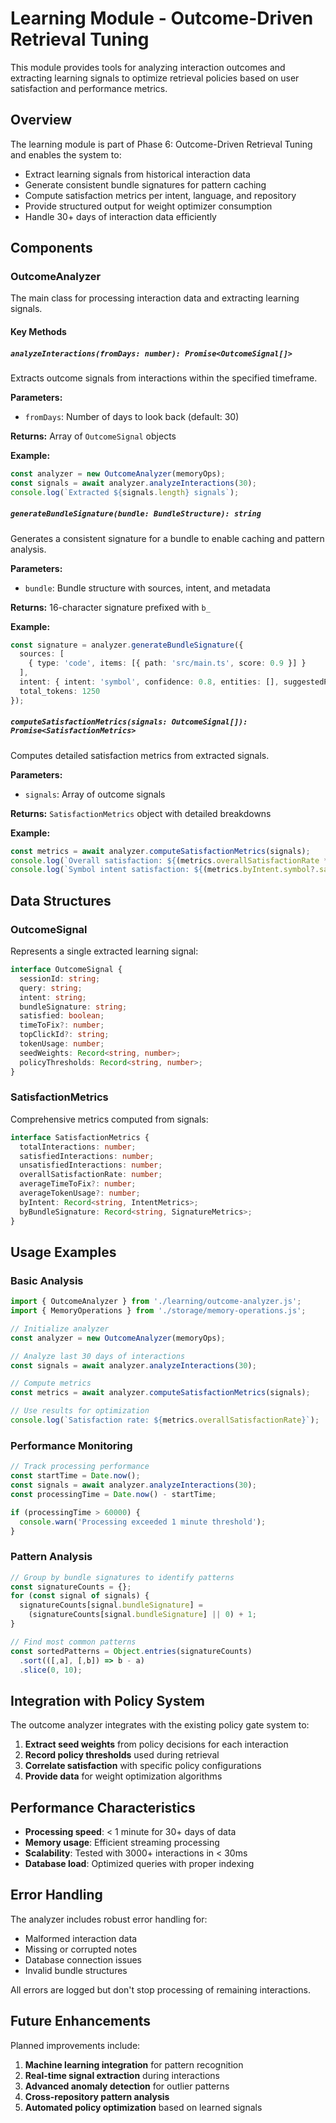 # Learning Module - Outcome-Driven Retrieval Tuning

This module provides tools for analyzing interaction outcomes and extracting learning signals to optimize retrieval policies based on user satisfaction and performance metrics.

## Overview

The learning module is part of Phase 6: Outcome-Driven Retrieval Tuning and enables the system to:

- Extract learning signals from historical interaction data
- Generate consistent bundle signatures for pattern caching
- Compute satisfaction metrics per intent, language, and repository
- Provide structured output for weight optimizer consumption
- Handle 30+ days of interaction data efficiently

## Components

### OutcomeAnalyzer

The main class for processing interaction data and extracting learning signals.

#### Key Methods

##### `analyzeInteractions(fromDays: number): Promise<OutcomeSignal[]>`

Extracts outcome signals from interactions within the specified timeframe.

**Parameters:**
- `fromDays`: Number of days to look back (default: 30)

**Returns:** Array of `OutcomeSignal` objects

**Example:**
```typescript
const analyzer = new OutcomeAnalyzer(memoryOps);
const signals = await analyzer.analyzeInteractions(30);
console.log(`Extracted ${signals.length} signals`);
```

##### `generateBundleSignature(bundle: BundleStructure): string`

Generates a consistent signature for a bundle to enable caching and pattern analysis.

**Parameters:**
- `bundle`: Bundle structure with sources, intent, and metadata

**Returns:** 16-character signature prefixed with `b_`

**Example:**
```typescript
const signature = analyzer.generateBundleSignature({
  sources: [
    { type: 'code', items: [{ path: 'src/main.ts', score: 0.9 }] }
  ],
  intent: { intent: 'symbol', confidence: 0.8, entities: [], suggestedPolicies: [] },
  total_tokens: 1250
});
```

##### `computeSatisfactionMetrics(signals: OutcomeSignal[]): Promise<SatisfactionMetrics>`

Computes detailed satisfaction metrics from extracted signals.

**Parameters:**
- `signals`: Array of outcome signals

**Returns:** `SatisfactionMetrics` object with detailed breakdowns

**Example:**
```typescript
const metrics = await analyzer.computeSatisfactionMetrics(signals);
console.log(`Overall satisfaction: ${(metrics.overallSatisfactionRate * 100).toFixed(1)}%`);
console.log(`Symbol intent satisfaction: ${(metrics.byIntent.symbol?.satisfactionRate * 100 || 0).toFixed(1)}%`);
```

## Data Structures

### OutcomeSignal

Represents a single extracted learning signal:

```typescript
interface OutcomeSignal {
  sessionId: string;
  query: string;
  intent: string;
  bundleSignature: string;
  satisfied: boolean;
  timeToFix?: number;
  topClickId?: string;
  tokenUsage: number;
  seedWeights: Record<string, number>;
  policyThresholds: Record<string, number>;
}
```

### SatisfactionMetrics

Comprehensive metrics computed from signals:

```typescript
interface SatisfactionMetrics {
  totalInteractions: number;
  satisfiedInteractions: number;
  unsatisfiedInteractions: number;
  overallSatisfactionRate: number;
  averageTimeToFix?: number;
  averageTokenUsage?: number;
  byIntent: Record<string, IntentMetrics>;
  byBundleSignature: Record<string, SignatureMetrics>;
}
```

## Usage Examples

### Basic Analysis

```typescript
import { OutcomeAnalyzer } from './learning/outcome-analyzer.js';
import { MemoryOperations } from './storage/memory-operations.js';

// Initialize analyzer
const analyzer = new OutcomeAnalyzer(memoryOps);

// Analyze last 30 days of interactions
const signals = await analyzer.analyzeInteractions(30);

// Compute metrics
const metrics = await analyzer.computeSatisfactionMetrics(signals);

// Use results for optimization
console.log(`Satisfaction rate: ${metrics.overallSatisfactionRate}`);
```

### Performance Monitoring

```typescript
// Track processing performance
const startTime = Date.now();
const signals = await analyzer.analyzeInteractions(30);
const processingTime = Date.now() - startTime;

if (processingTime > 60000) {
  console.warn('Processing exceeded 1 minute threshold');
}
```

### Pattern Analysis

```typescript
// Group by bundle signatures to identify patterns
const signatureCounts = {};
for (const signal of signals) {
  signatureCounts[signal.bundleSignature] = 
    (signatureCounts[signal.bundleSignature] || 0) + 1;
}

// Find most common patterns
const sortedPatterns = Object.entries(signatureCounts)
  .sort(([,a], [,b]) => b - a)
  .slice(0, 10);
```

## Integration with Policy System

The outcome analyzer integrates with the existing policy gate system to:

1. **Extract seed weights** from policy decisions for each interaction
2. **Record policy thresholds** used during retrieval
3. **Correlate satisfaction** with specific policy configurations
4. **Provide data** for weight optimization algorithms

## Performance Characteristics

- **Processing speed**: < 1 minute for 30+ days of data
- **Memory usage**: Efficient streaming processing
- **Scalability**: Tested with 3000+ interactions in < 30ms
- **Database load**: Optimized queries with proper indexing

## Error Handling

The analyzer includes robust error handling for:

- Malformed interaction data
- Missing or corrupted notes
- Database connection issues
- Invalid bundle structures

All errors are logged but don't stop processing of remaining interactions.

## Future Enhancements

Planned improvements include:

1. **Machine learning integration** for pattern recognition
2. **Real-time signal extraction** during interactions
3. **Advanced anomaly detection** for outlier patterns
4. **Cross-repository pattern analysis**
5. **Automated policy optimization** based on learned signals